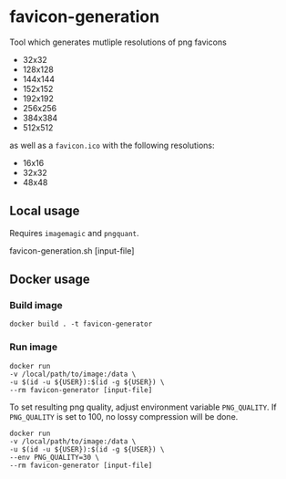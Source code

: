 # favicon-generation

Tool which generates mutliple resolutions of png favicons

+ 32x32 
+ 128x128 
+ 144x144 
+ 152x152 
+ 192x192 
+ 256x256 
+ 384x384 
+ 512x512

as well as a `favicon.ico` with the following resolutions:

+ 16x16
+ 32x32
+ 48x48

## Local usage

Requires `imagemagic` and `pngquant`.

favicon-generation.sh [input-file]

## Docker usage

### Build image

```
docker build . -t favicon-generator
```
### Run image

```
docker run 
-v /local/path/to/image:/data \
-u $(id -u ${USER}):$(id -g ${USER}) \
--rm favicon-generator [input-file]
```

To set resulting png quality, adjust environment variable `PNG_QUALITY`.
If `PNG_QUALITY` is set to 100, no lossy compression will be done.
```
docker run 
-v /local/path/to/image:/data \
-u $(id -u ${USER}):$(id -g ${USER}) \
--env PNG_QUALITY=30 \
--rm favicon-generator [input-file]
```

